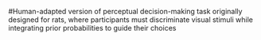 #Human-adapted version of perceptual decision-making task originally designed for rats, where participants must discriminate visual stimuli while integrating prior probabilities to guide their choices

